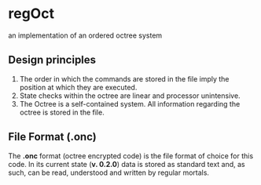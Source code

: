 # regOct
an implementation of an ordered octree system

## Design principles
1. The order in which the commands are stored in the file imply the position at which they are executed.
2. State checks within the octree are linear and processor unintensive.
3. The Octree is a self-contained system. All information regarding the octree is stored in the file.

## File Format (.onc)
The **.onc** format (octree encrypted code) is the file format of choice for this code. In its current state (**v. 0.2.0**) data is stored as standard text and, as such, can be read, understood and written by regular mortals. 
